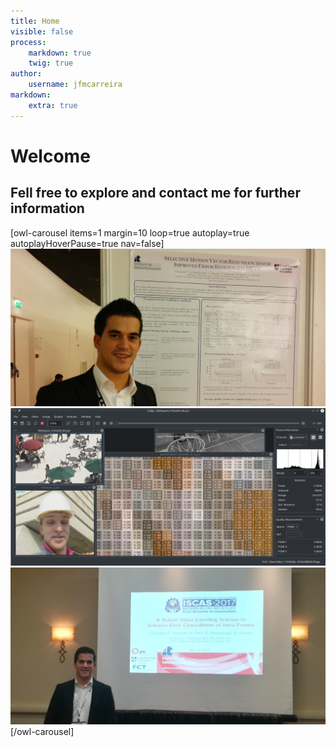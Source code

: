 ```yaml
---
title: Home
visible: false
process:
    markdown: true
    twig: true
author:
    username: jfmcarreira
markdown:
    extra: true
---
```


# Welcome
## Fell free to explore and contact me for further information

[owl-carousel items=1 margin=10 loop=true autoplay=true autoplayHoverPause=true nav=false]
![](icip_2014.jpg?cropZoom=2000,1000)
![](calyp.png?cropZoom=2000,1000)
![](iscas_2017.jpg?cropZoom=2000,1000)
[/owl-carousel]
